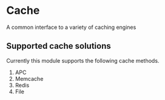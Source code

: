 Cache
=====

A common interface to a variety of caching engines

Supported cache solutions
-------------------------

Currently this module supports the following cache methods.

1. APC
2. Memcache
3. Redis
4. File
